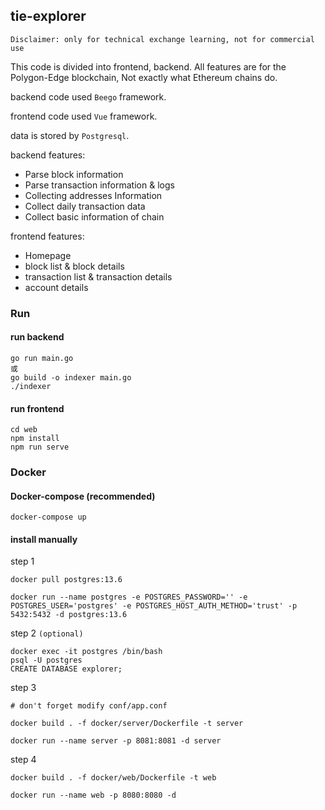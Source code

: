 ## tie-explorer

`Disclaimer: only for technical exchange learning, not for commercial use`

This code is divided into frontend, backend. All features are for the Polygon-Edge blockchain,
Not exactly what Ethereum chains do.

backend code used `Beego` framework. 

frontend code used  `Vue` framework.

data is stored by `Postgresql`.

backend features:

- Parse block information
- Parse transaction information & logs
- Collecting addresses Information
- Collect daily transaction data
- Collect basic information of chain

frontend features:

- Homepage
- block list & block details
- transaction list & transaction details
- account details

### Run

#### run backend

```shell
go run main.go
或
go build -o indexer main.go
./indexer
```

#### run frontend
```shell
cd web
npm install
npm run serve
```


### Docker

#### Docker-compose (recommended)
```shell
docker-compose up
```

#### install manually
step 1
```shell
docker pull postgres:13.6

docker run --name postgres -e POSTGRES_PASSWORD='' -e POSTGRES_USER='postgres' -e POSTGRES_HOST_AUTH_METHOD='trust' -p 5432:5432 -d postgres:13.6
```

step 2 `(optional)`
```shell
docker exec -it postgres /bin/bash
psql -U postgres
CREATE DATABASE explorer;
```

step 3
```shell
# don't forget modify conf/app.conf

docker build . -f docker/server/Dockerfile -t server

docker run --name server -p 8081:8081 -d server
```

step 4
```shell
docker build . -f docker/web/Dockerfile -t web

docker run --name web -p 8080:8080 -d
```
